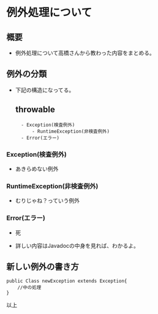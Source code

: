
# 例外処理について

## 概要

- 例外処理について高橋さんから教わった内容をまとめる。

## 例外の分類

- 下記の構造になってる。

	## throwable
		- Exception(検査例外)
			- RuntimeException(非検査例外)
		- Error(エラー)

### Exception(検査例外)

- あきらめない例外

### RuntimeException(非検査例外)

- むりじゃね？っていう例外

### Error(エラー)

- 死

- 詳しい内容はJavadocの中身を見れば、わかるよ。

## 新しい例外の書き方

	public Class newException extends Exception{
		//中の処理
	}


以上

	
